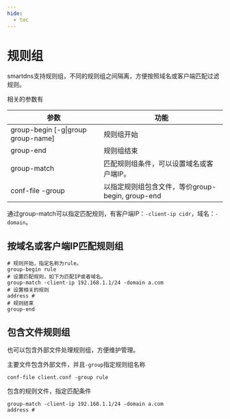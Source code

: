 ```yaml
---
hide:
  - toc
---
```


# 规则组

smartdns支持规则组，不同的规则组之间隔离，方便按照域名或客户端匹配过滤规则。

相关的参数有

| 参数 | 功能 |
|--|--|
| group-begin [-g\|group group-name] | 规则组开始  
| group-end  | 规则组结束  
| group-match  | 匹配规则组条件，可以设置域名或客户端IP。
| conf-file -group  | 以指定规则组包含文件，等价group-begin, group-end  


通过group-match可以指定匹配规则，有客户端IP：`-client-ip cidr`，域名：`-domain`。

## 按域名或客户端IP匹配规则组

  ```
  # 规则开始，指定名称为rule。
  group-begin rule
  # 设置匹配规则，如下为匹配IP或者域名。
  group-match -client-ip 192.168.1.1/24 -domain a.com
  # 设置相关的规则
  address #
  # 规则结束
  group-end
  ```

## 包含文件规则组

也可以包含外部文件处理规则组，方便维护管理。

主要文件包含外部文件，并且`-group`指定规则组名称

  ```
  conf-file client.conf -group rule
  ```

包含的规则文件，指定匹配条件

  ```
  group-match -client-ip 192.168.1.1/24 -domain a.com
  address #
  ```